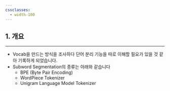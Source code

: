 ```yaml
---
cssclasses:
  - width-100
---
```

## 1. 개요
---
-  Vocab을 만드는 방식을 조사하다 단어 분리 기능을 따로 이해할 필요가 있을 것 같아 기록하게 되었습니다.
- Subword Segmentation의 종류는 아래와 같습니다
	- BPE (Byte Pair Encoding)
	- WordPiece Tokenizer
	- Unigram Language Model Tokenizer

